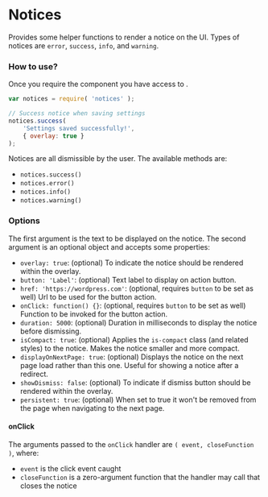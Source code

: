 Notices
=======

Provides some helper functions to render a notice on the UI. Types of notices are `error`, `success`, `info`, and `warning`.

### How to use?

Once you require the component you have access to .

```javascript
var notices = require( 'notices' );

// Success notice when saving settings
notices.success(
    'Settings saved successfully!',
    { overlay: true }
);
```

Notices are all dismissible by the user. The available methods are:

* `notices.success()`
* `notices.error()`
* `notices.info()`
* `notices.warning()`

### Options

The first argument is the text to be displayed on the notice. The second argument is an optional object and accepts some properties:

* `overlay: true`: (optional) To indicate the notice should be rendered within the overlay.
* `button: 'Label'`: (optional) Text label to display on action button.
* `href: 'https://wordpress.com'`: (optional, requires `button` to be set as well) Url to be used for the button action.
* `onClick: function() {}`: (optional, requires `button` to be set as well) Function to be invoked for the button action.
* `duration: 5000`: (optional) Duration in milliseconds to display the notice before dismissing.
* `isCompact: true`: (optional) Applies the `is-compact` class (and related styles) to the notice. Makes the notice smaller and more compact.
* `displayOnNextPage: true`: (optional) Displays the notice on the next page load rather than this one. Useful for showing a notice after a redirect.
* `showDismiss: false`: (optional) To indicate if dismiss button should be rendered within the overlay.
* `persistent: true`: (optional) When set to true it won't be removed from the page when navigating to the next page.

#### onClick

The arguments passed to the `onClick` handler are `( event, closeFunction )`, where:

* `event` is the click event caught
* `closeFunction` is a zero-argument function that the handler may call that closes the notice
